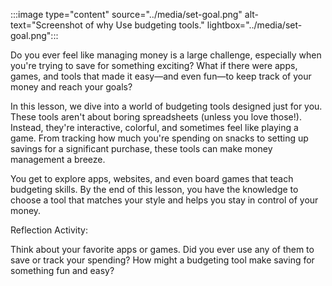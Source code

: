 :::image type="content" source="../media/set-goal.png" alt-text="Screenshot of why Use budgeting tools." lightbox="../media/set-goal.png":::

Do you ever feel like managing money is a large challenge, especially when you're trying to save for something exciting? What if there were apps, games, and tools that made it easy—and even fun—to keep track of your money and reach your goals?

In this lesson, we dive into a world of budgeting tools designed just for you. These tools aren't about boring spreadsheets (unless you love those!). Instead, they're interactive, colorful, and sometimes feel like playing a game. From tracking how much you're spending on snacks to setting up savings for a significant purchase, these tools can make money management a breeze.

You get to explore apps, websites, and even board games that teach budgeting skills. By the end of this lesson, you have the knowledge to choose a tool that matches your style and helps you stay in control of your money.

Reflection Activity: 

Think about your favorite apps or games. Did you ever use any of them to save or track your spending? How might a budgeting tool make saving for something fun and easy?
